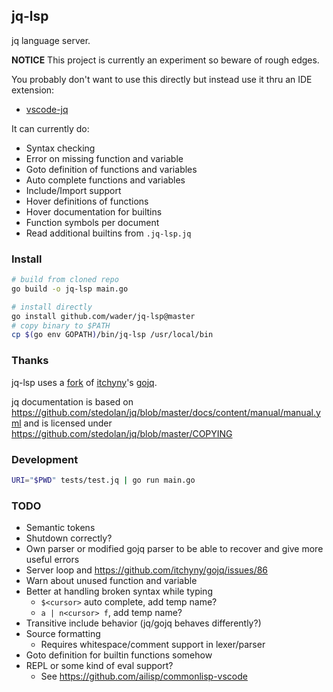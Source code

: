 ## jq-lsp

jq language server.

**NOTICE** This project is currently an experiment so beware of rough edges.

You probably don't want to use this directly but instead use it thru an IDE extension:

- [vscode-jq](https://github.com/wader/vscode-jq)

It can currently do:
- Syntax checking
- Error on missing function and variable
- Goto definition of functions and variables
- Auto complete functions and variables
- Include/Import support
- Hover definitions of functions
- Hover documentation for builtins
- Function symbols per document
- Read additional builtins from  `.jq-lsp.jq`

### Install

```sh
# build from cloned repo
go build -o jq-lsp main.go

# install directly
go install github.com/wader/jq-lsp@master
# copy binary to $PATH
cp $(go env GOPATH)/bin/jq-lsp /usr/local/bin
```

### Thanks

jq-lsp uses a [fork](https://github.com/wader/gojq/tree/jq-lsp) of
[itchyny](https://github.com/itchyny)'s [gojq](https://github.com/itchyny/gojq).

jq documentation is based on https://github.com/stedolan/jq/blob/master/docs/content/manual/manual.yml
and is licensed under https://github.com/stedolan/jq/blob/master/COPYING

### Development

```sh
URI="$PWD" tests/test.jq | go run main.go
```

### TODO

- Semantic tokens
- Shutdown correctly?
- Own parser or modified gojq parser to be able to recover and give more useful errors
- Server loop and https://github.com/itchyny/gojq/issues/86
- Warn about unused function and variable
- Better at handling broken syntax while typing
   - `$<cursor>` auto complete, add temp name?
   - `a | n<cursor> f`, add temp name?
- Transitive include behavior (jq/gojq behaves differently?)
- Source formatting
    - Requires whitespace/comment support in lexer/parser
- Goto definition for builtin functions somehow
- REPL or some kind of eval support?
    - See https://github.com/ailisp/commonlisp-vscode
